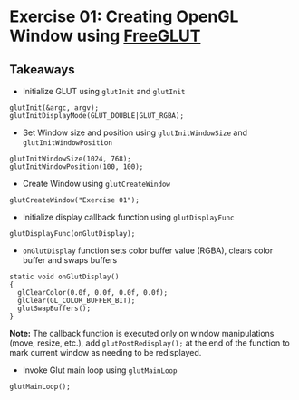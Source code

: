 # Exercise 01: Creating OpenGL Window using [FreeGLUT](http://freeglut.sourceforge.net/)

## Takeaways

* Initialize GLUT using `glutInit` and `glutInit`
```
glutInit(&argc, argv);
glutInitDisplayMode(GLUT_DOUBLE|GLUT_RGBA);
```

* Set Window size and position using `glutInitWindowSize` and `glutInitWindowPosition`
```
glutInitWindowSize(1024, 768);
glutInitWindowPosition(100, 100);
```

* Create Window using `glutCreateWindow`
```
glutCreateWindow("Exercise 01");
```

* Initialize display callback function using `glutDisplayFunc`
```
glutDisplayFunc(onGlutDisplay);
```

* `onGlutDisplay` function sets color buffer value (RGBA), clears color buffer and swaps buffers
```
static void onGlutDisplay()
{
  glClearColor(0.0f, 0.0f, 0.0f, 0.0f);
  glClear(GL_COLOR_BUFFER_BIT);
  glutSwapBuffers();
}
```
**Note:** The callback function is executed only on window manipulations (move, resize, etc.), add `glutPostRedisplay();` at the end of the function to mark current window as needing to be redisplayed.

* Invoke Glut main loop using `glutMainLoop`
```
glutMainLoop();
``` 